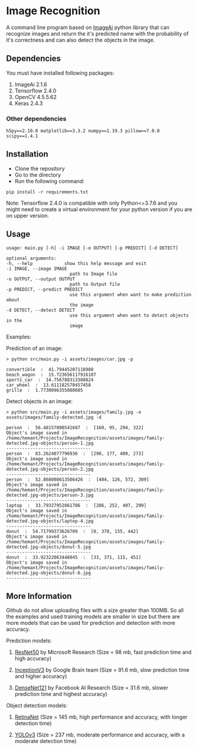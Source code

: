# Image Recognition

A command line program based on [ImageAi](https://github.com/OlafenwaMoses/ImageAI) python library that can recognize images and return the it's predicted name with the probability of it's correctness and can also detect the objects in the image.

## Dependencies

You must have installed following packages:

1. ImageAi 2.1.6
1. Tensorflow 2.4.0
1. OpenCV 4.5.5.62
1. Keras 2.4.3

### Other dependencies

```
h5py==2.10.0 matplotlib==3.3.2 numpy==1.19.3 pillow==7.0.0 scipy==1.4.1
```

## Installation

- Clone the repository
- Go to the directory
- Run the following command:

```
pip install -r requirements.txt
```

Note: Tensorflow 2.4.0 is compatible with only Python<=3.7.6 and you might need to create a virtual environment for your python version if you are on upper version.

## Usage

    usage: main.py [-h] -i IMAGE [-o OUTPUT] [-p PREDICT] [-d DETECT]

    optional arguments:
    -h, --help            show this help message and exit
    -i IMAGE, --image IMAGE
                            path to Image file
    -o OUTPUT, --output OUTPUT
                            path to Output file
    -p PREDICT, --predict PREDICT
                            use this argument when want to make prediction about
                            the image
    -d DETECT, --detect DETECT
                            use this argument when want to detect objects in the
                            image

Examples:

Prediction of an image:

    > python src/main.py -i assets/images/car.jpg -p

    convertible  :  41.79445207118988
    beach_wagon  :  15.723656117916107
    sports_car  :  14.756788313388824
    car_wheel  :  13.611182570457458
    grille  :  1.7730096355080605

Detect objects in an image:

    > python src/main.py -i assets/images/family.jpg -o assets/images/family-detected.jpg -d

    person  :  56.48157000541687  :  [160, 95, 294, 322]
    Object's image saved in /home/hemant/Projects/ImageRecognition/assets/images/family-detected.jpg-objects/person-1.jpg
    --------------------------------
    person  :  83.2624077796936  :  [290, 177, 400, 273]
    Object's image saved in /home/hemant/Projects/ImageRecognition/assets/images/family-detected.jpg-objects/person-2.jpg
    --------------------------------
    person  :  52.868008613586426  :  [404, 126, 572, 309]
    Object's image saved in /home/hemant/Projects/ImageRecognition/assets/images/family-detected.jpg-objects/person-3.jpg
    --------------------------------
    laptop  :  33.79327952861786  :  [286, 252, 407, 299]
    Object's image saved in /home/hemant/Projects/ImageRecognition/assets/images/family-detected.jpg-objects/laptop-4.jpg
    --------------------------------
    donut  :  54.71799373626709  :  [0, 378, 155, 442]
    Object's image saved in /home/hemant/Projects/ImageRecognition/assets/images/family-detected.jpg-objects/donut-5.jpg
    --------------------------------
    donut  :  33.92322063446045  :  [33, 371, 115, 451]
    Object's image saved in /home/hemant/Projects/ImageRecognition/assets/images/family-detected.jpg-objects/donut-6.jpg
    --------------------------------

## More Information

Github do not allow uploading files with a size greater than 100MB. So all the examples and used training models are smaller in size but there are more models that can be used for prediction and detection with more accuracy.

Prediction models:

1. [ResNet50](https://github.com/OlafenwaMoses/ImageAI/releases/download/essentials-v5/resnet50_imagenet_tf.2.0.h5) by Microsoft Research (Size = 98 mb, fast prediction time and high accuracy)

1. [InceptionV3](https://github.com/OlafenwaMoses/ImageAI/releases/download/1.0/inception_v3_weights_tf_dim_ordering_tf_kernels.h5) by Google Brain team (Size = 91.6 mb, slow prediction time and higher accuracy)

1. [DenseNet121](https://github.com/OlafenwaMoses/ImageAI/releases/download/1.0/DenseNet-BC-121-32.h5) by Facebook AI Research (Size = 31.6 mb, slower prediction time and highest accuracy)

Object detection models:

1. [RetinaNet](https://github.com/OlafenwaMoses/ImageAI/releases/download/essentials-v5/resnet50_coco_best_v2.1.0.h5) (Size = 145 mb, high performance and accuracy, with longer detection time)

1. [YOLOv3](https://github.com/OlafenwaMoses/ImageAI/releases/download/1.0/yolo.h5) (Size = 237 mb, moderate performance and accuracy, with a moderate detection time)
